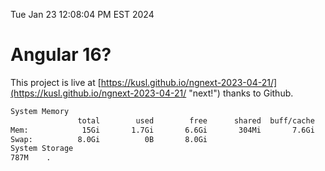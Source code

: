 Tue Jan 23 12:08:04 PM EST 2024

# Angular 16?


This project is live at [https://kusl.github.io/ngnext-2023-04-21/](https://kusl.github.io/ngnext-2023-04-21/ "next!") thanks to Github.

```bash
System Memory
               total        used        free      shared  buff/cache   available
Mem:            15Gi       1.7Gi       6.6Gi       304Mi       7.6Gi        13Gi
Swap:          8.0Gi          0B       8.0Gi
System Storage
787M	.
```
